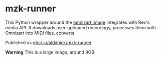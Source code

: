 # mzk-runner

This Python wrapper around the [omnizart image](https://hub.docker.com/r/mctlab/omnizart) integrates with Rex's media API. It downloads user-uploaded recordings, processes them with Omnizart into MIDI files, converts

Published as [ghcr.io/aldahick/mzk-runner](https://)

**Warning** This is a large image, around 8GB.

